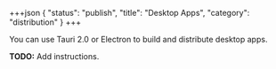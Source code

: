 +++json
{
  "status": "publish",
  "title": "Desktop Apps",
  "category": "distribution"
}
+++

You can use Tauri 2.0 or Electron to build and distribute desktop apps.

**TODO:** Add instructions.
